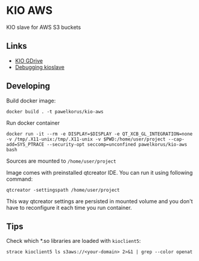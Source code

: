 # KIO AWS

KIO slave for AWS S3 buckets

## Links

* [KIO GDrive](https://github.com/KDE/kio-gdrive)
* [Debugging kioslave](https://community.kde.org/Guidelines_and_HOWTOs/Debugging/Debugging_IOSlaves)

## Developing

Build docker image:
```
docker build . -t pawelkorus/kio-aws
```

Run docker container
```
docker run -it --rm -e DISPLAY=$DISPLAY -e QT_XCB_GL_INTEGRATION=none -v /tmp/.X11-unix:/tmp/.X11-unix -v $PWD:/home/user/project --cap-add=SYS_PTRACE --security-opt seccomp=unconfined pawelkorus/kio-aws bash
```
Sources are mounted to `/home/user/project`

Image comes with preinstalled qtcreator IDE. You can run it using following command:
```
qtcreator -settingspath /home/user/project
```
This way qtcreator settings are persisted in mounted volume and you don't have to reconfigure it each time you run container.

## Tips

Check which *.so libraries are loaded with `kioclient5`:
```
strace kioclient5 ls s3aws://<your-domain> 2>&1 | grep --color openat
```
